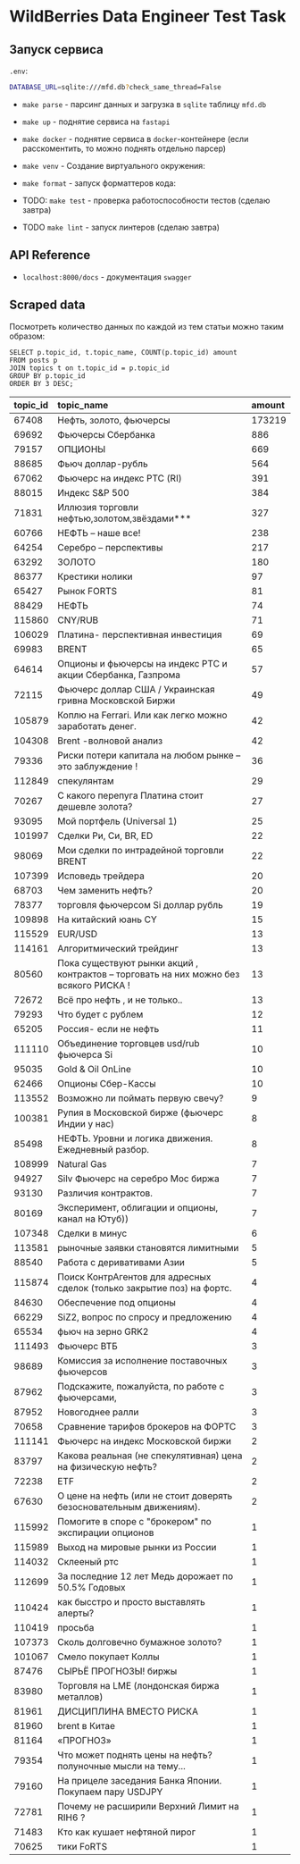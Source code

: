 # WildBerries Data Engineer Test Task

## Запуск сервиса

`.env`:

```bash
DATABASE_URL=sqlite:///mfd.db?check_same_thread=False
```

- `make parse` - парсинг данных и загрузка в `sqlite` таблицу `mfd.db`
- `make up` - поднятие сервиса на `fastapi`
- `make docker` - поднятие сервиса в `docker`-контейнере (если расскоментить, то можно поднять отдельно парсер)
- `make venv` - Создание виртуального окружения:
- `make format` - запуск форматтеров кода:

- TODO: `make test` - проверка работоспособности тестов (сделаю завтра)
- TODO `make lint` - запуск линтеров (сделаю завтра)

## API Reference

- `localhost:8000/docs` - документация `swagger`

## Scraped data

Посмотреть количество данных по каждой из тем статьи можно таким образом:

```sqlite
SELECT p.topic_id, t.topic_name, COUNT(p.topic_id) amount
FROM posts p
JOIN topics t on t.topic_id = p.topic_id
GROUP BY p.topic_id
ORDER BY 3 DESC;
```

| topic\_id | topic\_name | amount |
| :--- | :--- | :--- |
| 67408 | Нефть, золото, фьючерсы | 173219 |
| 69692 | Фьючерсы Сбербанка | 886 |
| 79157 | ОПЦИОНЫ | 669 |
| 88685 | Фьюч доллар-рубль | 564 |
| 67062 | Фьючерс на индекс РТС \(RI\) | 391 |
| 88015 | Индекс S&P 500 | 384 |
| 71831 | Иллюзия торговли нефтью,золотом,звёздами\*\*\* | 327 |
| 60766 | НЕФТЬ – наше все! | 238 |
| 64254 | Серебро – перспективы | 217 |
| 63292 | ЗОЛОТО | 180 |
| 86377 | Крестики нолики | 97 |
| 65427 | Рынок FORTS | 81 |
| 88429 | НЕФТЬ | 74 |
| 115860 | CNY/RUB | 71 |
| 106029 | Платина- перспективная инвестиция | 69 |
| 69983 | BRENT | 65 |
| 64614 | Опционы и фьючерсы на индекс РТС и акции Сбербанка, Газпрома | 57 |
| 72115 | Фьючерс  доллар США / Украинская гривна Московской Биржи | 49 |
| 105879 | Коплю на  Ferrari. Или как легко можно заработать денег. | 42 |
| 104308 | Brent -волновой анализ | 42 |
| 79336 | Риски потери капитала на любом рынке – это заблуждение ! | 36 |
| 112849 | спекулянтам | 29 |
| 70267 | С какого перепуга Платина стоит дешевле золота? | 27 |
| 93095 | Мой портфель \(Universal 1\) | 25 |
| 101997 | Сделки Ри, Си, BR, ED | 22 |
| 98069 | Мои сделки по интрадейной торговли BRENT | 22 |
| 107399 | Исповедь трейдера | 20 |
| 68703 | Чем заменить нефть? | 20 |
| 78377 | торговля фьючерсом Si доллар рубль | 19 |
| 109898 | На китайский юань CY | 15 |
| 115529 | EUR/USD | 13 |
| 114161 | Алгоритмический трейдинг | 13 |
| 80560 | Пока существуют  рынки  акций , контрактов  – торговать на них можно без всякого РИСКА ! | 13 |
| 72672 | Всё про нефть , и не только.. | 13 |
| 79293 | Что будет с рублем | 12 |
| 65205 | Россия- если не нефть | 11 |
| 111110 | Объединение торговцев usd/rub фьючерса Si | 10 |
| 95035 | Gold & Oil OnLine | 10 |
| 62466 | Опционы Сбер-Кассы | 10 |
| 113552 | Возможно ли поймать первую свечу? | 9 |
| 100381 | Рупия в Московской бирже \(фьючерс Индии у нас\) | 8 |
| 85498 | НЕФТЬ. Уровни и логика движения. Ежедневный разбор. | 8 |
| 108999 | Natural Gas | 7 |
| 94927 | Silv Фьючерс на серебро Мос биржа | 7 |
| 93130 | Различия контрактов. | 7 |
| 80169 | Эксперимент, облигации и опционы, канал на Ютуб\)\) | 7 |
| 107348 | Сделки в минус | 6 |
| 113581 | рыночные заявки становятся лимитными | 5 |
| 88540 | Работа с деривативами Азии | 5 |
| 115874 | Поиск КонтрАгентов для адресных сделок \(только закрытие поз\) на фортс. | 4 |
| 84630 | Обеспечение под опционы | 4 |
| 66229 | SiZ2, вопрос по спросу и предложению | 4 |
| 65534 | фьюч на зерно GRK2 | 4 |
| 111493 | Фьючерс ВТБ | 3 |
| 98689 | Комиссия за исполнение поставочных фьючерсов | 3 |
| 87962 | Подскажите, пожалуйста, по работе с фьючерсами, | 3 |
| 87952 | Новогоднее ралли | 3 |
| 70658 | Сравнение тарифов брокеров на ФОРТС | 3 |
| 111141 | Фьючерс на индекс Московской биржи | 2 |
| 83797 | Какова реальная \(не спекулятивная\) цена на физическую нефть? | 2 |
| 72238 | ETF | 2 |
| 67630 | О цене на нефть \(или не стоит доверять безосновательным движениям\). | 2 |
| 115992 | Помогите в споре с "брокером" по экспирации опционов | 1 |
| 115989 | Выход на мировые рынки из России | 1 |
| 114032 | Склееный ртс | 1 |
| 112699 | За последние 12 лет Медь дорожает по 50.5% Годовых | 1 |
| 110424 | как бысстро и просто выставлять алерты? | 1 |
| 110419 | просьба | 1 |
| 107373 | Сколь долговечно бумажное золото? | 1 |
| 101067 | Смело покупает Коллы | 1 |
| 87476 | СЫРЬЁ ПРОГНОЗЫ! биржы | 1 |
| 83980 | Торговля на LME \(лондонская биржа металлов\) | 1 |
| 81961 | ДИСЦИПЛИНА ВМЕСТО РИСКА | 1 |
| 81960 | brent в Китае | 1 |
| 81164 | «ПРОГНОЗ» | 1 |
| 79354 | Что может поднять цены на нефть? полуночные мысли на тему... | 1 |
| 79160 | На прицеле заседания Банка Японии. Покупаем пару USDJPY | 1 |
| 72781 | Почему не расширили Верхний Лимит на RIH6 ? | 1 |
| 71483 | Кто как кушает нефтяной пирог | 1 |
| 70625 | тики FoRTS | 1 |
